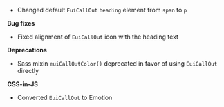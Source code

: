 - Changed default `EuiCallOut` `heading` element from `span` to `p`

**Bug fixes**

- Fixed alignment of `EuiCallOut` icon with the heading text

**Deprecations**

- Sass mixin `euiCallOutColor()` deprecated in favor of using `EuiCallOut` directly

**CSS-in-JS**

- Converted `EuiCallOut` to Emotion

